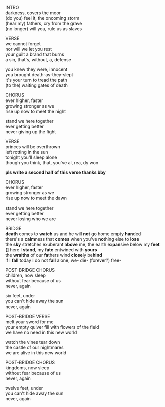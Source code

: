 INTRO\
darkness, covers the moor\
(do you) feel it, the oncoming storm\
(hear my) fathers, cry from the grave\
(no longer) will you, rule us as slaves

VERSE\
we cannot forget\
nor will we let you rest\
your guilt a brand that burns\
a sin, that's, without, a, defense

you knew they were, innocent\
you brought death-as-they-slept\
it's your turn to tread the path\
(to the) waiting gates of death

CHORUS\
ever higher, faster \
growing stronger as we \
rise up now to meet the night

stand we here together\
ever getting better\
never giving up the fight

VERSE\
princes will be overthrown\
left rotting in the sun\
tonight you'll sleep alone\
though you think, that, you've al, rea, dy won

**pls write a second half of this verse thanks bby**

CHORUS\
ever higher, faster \
growing stronger as we \
rise up now to meet the dawn

stand we here together\
ever getting better\
never losing who we are

BRIDGE\
**death** comes to **watch** us and he will **not** go home empty **han**ded\
there's a **calm**ness that **comes** when you've **no**thing else to **lose**\
the **sky** stretches exuberant a**bove** me, the earth ex**pan**sive below my **feet**\
**[]** here I **stand**, my **fate** entwined with **yours**\
the **wraiths** of our **fa**thers wind **close**ly be**hind**\
if I **fall** today I do not **fall** alone, we- die- (forever?) free-

POST-BRIDGE CHORUS\
children, now sleep\
without fear because of us\
never, again

six feet, under\
you can't hide away the sun\
never, again

POST-BRIDGE VERSE\
melt your sword for me\
your empty quiver fill with flowers of the field\
we have no need in this new world

watch the vines tear down\
the castle of our nightmares\
we are alive in this new world

POST-BRIDGE CHORUS\
kingdoms, now sleep\
without fear because of us\
never, again

twelve feet, under\
you can't hide away the sun\
never, again
